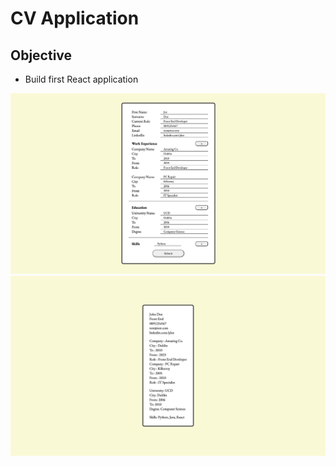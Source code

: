 # CV Application

## Objective
- Build first React application

![image of form](./src/images/form.png)
![image of cv](./src/images/cv.png)
